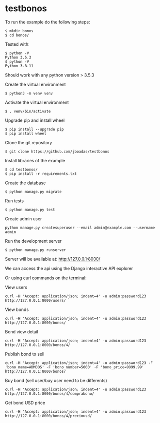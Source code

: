 # testbonos

To run the example do the following steps:

```console
$ mkdir bonos
$ cd bonos/
```

Tested with:
```console
$ python -V
Python 3.5.3
$ python -V
Python 3.8.11
```
Should work with any python version > 3.5.3

Create the virtual environment
```console
$ python3 -m venv venv
```

Activate the virtual environment
```console
$ . venv/bin/activate
```

Upgrade pip and install wheel
```console
$ pip install --upgrade pip
$ pip install wheel
```

Clone the git repository
```console
$ git clone https://github.com/jboadas/testbonos
```

Install libraries of the example
```console
$ cd testbonos/
$ pip install -r requirements.txt 
```

Create the database
```console
$ python manage.py migrate
```

Run tests
```console
$ python manage.py test
```

Create admin user
```console
python manage.py createsuperuser --email admin@example.com --username admin
```

Run the development server
```console
$ python manage.py runserver
```

Server will be available at:
http://127.0.0.1:8000/

We can access the api using the Django interactive API explorer

Or using curl commands on the terminal:

View users
```console
curl -H 'Accept: application/json; indent=4' -u admin:password123 http://127.0.0.1:8000/users/
```

View bonds
```console
curl -H 'Accept: application/json; indent=4' -u admin:password123 http://127.0.0.1:8000/bonos/
```

Bond view detail
```console
curl -H 'Accept: application/json; indent=4' -u admin:password123 http://127.0.0.1:8000/bonos/4/
```

Publish bond to sell
```console
curl -H 'Accept: application/json; indent=4' -u admin:password123 -F 'bono_name=ADMDOS' -F 'bono_number=5000' -F 'bono_price=9999.99' http://127.0.0.1:8000/bonos/
```

Buy bond (sell user/buy user need to be differents)
```console
curl -H 'Accept: application/json; indent=4' -u admin:password123 http://127.0.0.1:8000/bonos/4/comprabono/
```

Get bond USD price
```console
curl -H 'Accept: application/json; indent=4' -u admin:password123 http://127.0.0.1:8000/bonos/4/preciousd/
```
